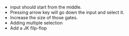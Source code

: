- input should start from the middle.
- Pressing arrow key will go down the input and select it.
- Increase the size of those gates.
- Adding multiple selection
- Add a JK filp-flop
